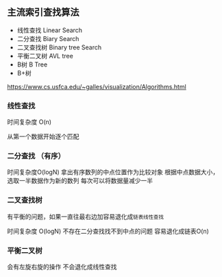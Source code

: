 ## 主流索引查找算法
- 线性查找 Linear Search
- 二分查找 Biary Search
- 二叉查找树 Binary tree Search
- 平衡二叉树 AVL tree
- B树 B Tree
- B+树 

https://www.cs.usfca.edu/~galles/visualization/Algorithms.html

### 线性查找
时间复杂度 O(n)

从第一个数据开始逐个匹配


### 二分查找 （有序）
 时间复杂度O(logN)
 拿出有序数列的中点位置作为比较对象
 根据中点数据大小，选取一半数据作为新的数列
 每次可以将数据量减少一半

 ### 二叉查找树

 有平衡的问题，如果一直往最右边加容易退化成`链表线性查找`

 时间复杂度 O(logN)
 不存在二分查找找不到中点的问题
 容易退化成链表O(n)

 ### 平衡二叉树
 会有左旋右旋的操作
 不会退化成线性查找
